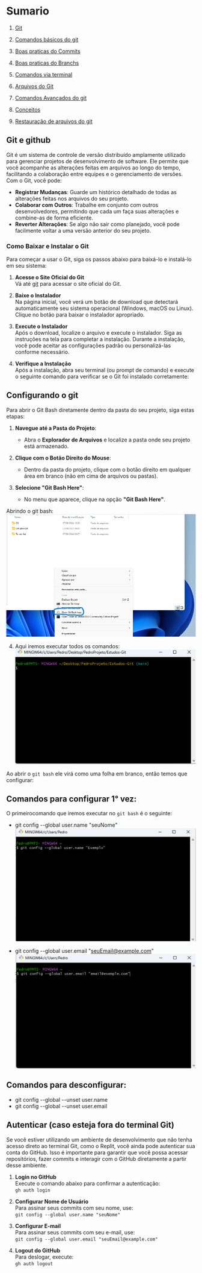 # Sumario

1. [Git](#git-e-github)

2. [Comandos básicos do git](comandos_basicos.md)

3. [Boas praticas do Commits](commits.md)

4. [Boas praticas do Branchs](branchs.md)

5. [Comandos via terminal](terminal.md)

6. [Arquivos do Git](ArquivosGit.md)

7. [Comandos Avançados do git](comandos_avancados.md)

8. [Conceitos](Conceitos.md)

9. [Restauração de arquivos do git](Restaurar.md)





## Git e github
Git é um sistema de controle de versão distribuído amplamente utilizado para gerenciar projetos de desenvolvimento de software. Ele permite que você acompanhe as alterações feitas em arquivos ao longo do tempo, facilitando a colaboração entre equipes e o gerenciamento de versões. Com o Git, você pode:

- **Registrar Mudanças**: Guarde um histórico detalhado de todas as alterações feitas nos arquivos do seu projeto.
- **Colaborar com Outros**: Trabalhe em conjunto com outros desenvolvedores, permitindo que cada um faça suas alterações e combine-as de forma eficiente.
- **Reverter Alterações**: Se algo não sair como planejado, você pode facilmente voltar a uma versão anterior do seu projeto.

### Como Baixar e Instalar o Git

Para começar a usar o Git, siga os passos abaixo para baixá-lo e instalá-lo em seu sistema:

1. **Acesse o Site Oficial do Git**  
   Vá até [git](https://git-scm.com/) para acessar o site oficial do Git.

2. **Baixe o Instalador**  
   Na página inicial, você verá um botão de download que detectará automaticamente seu sistema operacional (Windows, macOS ou Linux). Clique no botão para baixar o instalador apropriado.

3. **Execute o Instalador**  
   Após o download, localize o arquivo e execute o instalador. Siga as instruções na tela para completar a instalação. Durante a instalação, você pode aceitar as configurações padrão ou personalizá-las conforme necessário.

4. **Verifique a Instalação**  
   Após a instalação, abra seu terminal (ou prompt de comando) e execute o seguinte comando para verificar se o Git foi instalado corretamente:



## Configurando o git

Para abrir o Git Bash diretamente dentro da pasta do seu projeto, siga estas etapas:

1. **Navegue até a Pasta do Projeto**:
   - Abra o **Explorador de Arquivos** e localize a pasta onde seu projeto está armazenado.

2. **Clique com o Botão Direito do Mouse**:
   - Dentro da pasta do projeto, clique com o botão direito em qualquer área em branco (não em cima de arquivos ou pastas).

3. **Selecione "Git Bash Here"**:
   - No menu que aparece, clique na opção **"Git Bash Here"**. 

Abrindo o git bash: ![imagem](img/img1.png)


4. Aqui iremos executar todos os comandos: ![imagemBash](img/img2.png)

Ao abrir o ```git bash``` ele virá como uma folha em branco, então temos que configurar:

## Comandos para configurar 1° vez:
O primeirocomando que iremos executar no ``git bash`` é o seguinte: 

- git config --global user.name "seuNome"
![User.name](img/img3.png)


- git config --global user.email "seuEmail@example.com"
![User.email](img/img4.png)



## Comandos para desconfigurar:
- git config --global --unset user.name
- git config --global --unset user.email


## Autenticar (caso esteja fora do terminal Git)

Se você estiver utilizando um ambiente de desenvolvimento que não tenha acesso direto ao terminal Git, como o Replit, você ainda pode autenticar sua conta do GitHub. Isso é importante para garantir que você possa acessar repositórios, fazer commits e interagir com o GitHub diretamente a partir desse ambiente.


1. **Login no GitHub**  
   Execute o comando abaixo para confirmar a autenticação:  
   `gh auth login`

2. **Configurar Nome de Usuário**  
   Para assinar seus commits com seu nome, use:  
   `git config --global user.name "seuNome"`

3. **Configurar E-mail**  
   Para assinar seus commits com seu e-mail, use:  
   `git config --global user.email "seuEmail@example.com"`

4. **Logout do GitHub**  
   Para deslogar, execute:  
   `gh auth logout`
